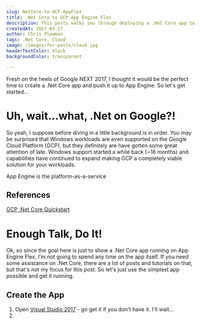 ```yaml
---
slug: NetCore-to-GCP-AppFlex
title: .Net Core to GCP App Engine Flex
description: This posts walks you through deploying a .Net Core app to Google Cloud Platform's App Engine Flexible environment.  
createdAt: 2017-03-17
author: Chris Plowman
tags: .Net Core, Cloud
image: /images/for-posts/cloud.jpg
headerTextColor: black
backgroundColor: transparent

---
```


Fresh on the heels of Google NEXT 2017, I thought it would be the perfect time to create a .Net Core app and push it up to App Engine.  So let's get started...

# Uh, wait...what, .Net on Google?!
So yeah, I suppose before diving in a little background is in order.  You may be surprised that Windows workloads are even supported on the Google Cloud Platform (GCP), but they definitely are have gotten some great attention of late.  Windows support started a while back (~18 months) and capabilities have continued to expand making GCP a completely viable solution for your workloads.

App Engine is the platform-as-a-service 

## References
[GCP .Net Core Quickstart](https://cloud.google.com/appengine/docs/flexible/dotnet/quickstart)


# Enough Talk, Do It!
Ok, so since the goal here is just to show a .Net Core app running on App Engine Flex, I'm not going to spend any time on the app itself.  If you need some assistance on .Net Core, there are a lot of posts and tutorials on that, but that's not my focus for this post.  So let's just use the simplest app possible and get it running.

## Create the App
1. Open [Visual Studio 2017]() - go get it if you don't have it.  I'll wait...
2. 